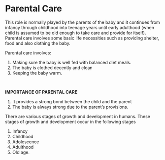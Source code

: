 # Parental Care

This role is normally played by the parents of the baby and it continues from infancy through childhood into teenage years until early adulthood (when child is assumed to be old enough to take care and provide for itself). Parental care involves some basic life necessities such as providing shelter, food and also clothing the baby.

Parental care involves:

1.	 Making sure the baby is well fed with balanced diet meals.
2.	The baby is clothed decently and clean
3.	Keeping the baby warm.

<br>

**IMPORTANCE OF PARENTAL CARE**

1.	It provides a strong bond between the child and the parent
2.	The baby is always strong due to the parent’s provisions.

There are various stages of growth and development in humans.  These stages of growth and development occur in the following stages

1.	Infancy
2.	Childhood
3.	Adolescence
4.	Adulthood
5.	Old age.

